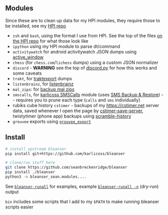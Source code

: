 ## Modules

Since these are to clean up data for my HPI modules, they require those to be installed, see my [HPI repo](https://github.com/seanbreckenridge/HPI#install)

- `zsh` and `bash`, using the format I use from HPI. See the top of the files [on the HPI repo](https://github.com/seanbreckenridge/HPI) for what those look like
- `ipython` using my HPI module to parse dt/command
- `activitywatch` for android activitywatch JSON dumps using [active_window](https://github.com/seanbreckenridge/active_window/)
- `chess` (for `chess.com`/`lichess` dumps) using a custom JSON normalizer
- `discord` - **WARNING** see the top of [discord.py](src/bleanser_sean/modules/discord.py) for how this works and some caveats
- `trakt`, for [traktexport](https://github.com/seanbreckenridge/traktexport) dumps
- `listenbrainz`, for [listenbrainz](https://github.com/seanbreckenridge/listenbrainz_export)
- `mal_zips`: for [backup mal zips](https://github.com/seanbreckenridge/malexport/#recover_deleted)
- `smscalls`, for [karlicoss SMSCalls](https://github.com/karlicoss/HPI/blob/master/my/smscalls.py) module (uses [SMS Backup & Restore](https://play.google.com/store/apps/details?id=com.riteshsahu.SMSBackupRestore&hl=en_US)) -- requires you to prune each type (`calls` and `sms` individually)
- rubiks cube history `cstimer` - backups of my <https://cstimer.net> server data, saved whenever I open the page by [cstimer-save-server](https://github.com/seanbreckenridge/cstimer-save-server), twistytimer (phone app) backups using [scramble-history](https://github.com/seanbreckenridge/scramble-history)
- `grouvee` exports using [`grouvee_export`](https://github.com/seanbreckenridge/grouvee_export)

## Install

```bash
# install upstream bleanser
pip install git+https://github.com/karlicoss/bleanser

# clone/run stuff here
git clone https://github.com/seanbreckenridge/bleanser
pip install ./bleanser
python3 -m bleanser_sean.modules....
```

See [`bleanser-runall`](./bin/bleanser-runall) for examples, example [`bleanser-runall -n`](https://gist.github.com/seanbreckenridge/e97e4776181efcca2b19b0d7ffc1d0ed) (dry-run) output

`bin` includes some scripts that I add to my `$PATH` to make running bleanser scripts easier
